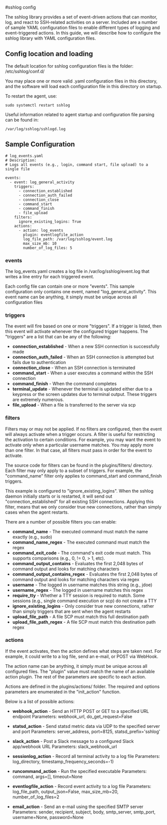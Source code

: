 #sshlog config

The sshlog library provides a set of event-driven actions that can monitor, log, and react to SSH-related activities on a server. Included are a number of sample YAML configuration files to enable different types of logging and event-triggered actions. In this guide, we will describe how to configure the sshlog library with YAML configuration files.

## Config location and loading

The default location for sshlog configuration files is the folder: /etc/sshlog/conf.d/

You may place one or more valid .yaml configuration files in this directory, and the software will load each configuration file in this directory on startup.  

To restart the agent, use:

    sudo systemctl restart sshlog

Useful information related to agent startup and configuration file parsing can be found in:

    /var/log/sshlog/sshlogd.log


## Sample Configuration

	# log_events.yaml
	# Description:
	# Logs all events (e.g., login, command start, file upload) to a single file

	events:
	  - event: log_general_activity
	    triggers:
	      - connection_established
	      - connection_auth_failed
	      - connection_close
	      - command_start
	      - command_finish
	      - file_upload
	    filters:
	      ignore_existing_logins: True
	    actions:
	      - action: log_events
	        plugin: eventlogfile_action
	        log_file_path: /var/log/sshlog/event.log
	        max_size_mb: 10
	        number_of_log_files: 5

### events

The log_events.yaml creates a log file in /var/log/sshlog/event.log that writes a line entry for each triggered event.  

Each config file can contain one or more "events".  This sample configuration only contains one event, named "log_general_activity".  This event name can be anything, it simply must be unique across all configuration files

### triggers

The event will fire based on one or more "triggers".  If a trigger is listed, then this event will activate whenever the configured trigger happens.  The "triggers" are a list that can be any of the following:

  - **connection_established** - When a new SSH connection is successfully made
  - **connection_auth_failed** - When an SSH connection is attempted but fails due to authentication
  - **connection_close** - When an SSH connection is terminated
  - **command_start** - When a user executes a command within the SSH connection
  - **command_finish** - When the command completes
  - **terminal_update** - Whenever the terminal is updated either due to a keypress or the screen updates due to terminal output.  These triggers are extremely numerous.
  - **file_upload** - When a file is transferred to the server via scp


### filters

Filters may or may not be applied.  If no filters are configured, then the event will always activate when a trigger occurs.  A filter is useful for restricting the activation to certain conditions.  For example, you may want the event to activate only when a particular username matches.  You may apply more than one filter.  In that case, all filters must pass in order for the event to activate.

The source code for filters can be found in the plugins/filters/ directory.  Each filter may only apply to a subset of triggers.  For example, the "command_name" filter only applies to command_start and command_finish triggers.

This example is configured to "ignore_existing_logins".  When the sshlog daemon initially starts or is restarted, it will send out "connection_established" for all existing SSH connections.  Applying this filter, means that we only consider true new connections, rather than simply cases when the agent restarts.

There are a number of possible filters you can enable:

  - **command_name** - The executed command must match the name exactly (e.g., sudo)
  - **command_name_regex** - The executed command must match the regex
  - **command_exit_code** - The command's exit code must match.  This supports comparisons (e.g., 0, != 0, > 1, etc).
  - **command_output_contains** - Evaluates the first 2,048 bytes of command output and looks for matching characters
  - **command_output_contains_regex** - Evaluates the first 2,048 bytes of command output and looks for matching characters via regex
  - **username** - The logged in username matches this string (e.g., jdoe)
  - **username_regex** - The logged in username matches this regex
  - **require_tty** - Whether a TTY session is required to match.  Some sessions (e.g., single command execution or scp) do not create a TTY
  - **ignore_existing_logins** - Only consider true new connections, rather than simply triggers that are sent when the agent restarts
  - **upload_file_path** - A file SCP must match this full destination path
  - **upload_file_path_regex** - A file SCP must match this destination path regex

### actions

If the event activates, then the action defines what steps are taken next.  For example, it could write to a log file, send an e-mail, or POST via WebHook.

The action name can be anything, it simply must be unique across all configured files.  The "plugin" value must match the name of an available action plugin.  The rest of the parameters are specific to each action.

Actions are defined in the plugins/actions/ folder.  The required and options parameters are enumerated in the "init_action" function.

Below is a list of possible actions:

  - **webhook_action** - Send an HTTP POST or GET to a specified URL endpoint
    Parameters: webhook_url, do_get_request=False

  - **statsd_action** - Send statsd metric data via UDP to the specified server and port
    Parameters: server_address, port=8125, statsd_prefix='sshlog'

  - **slack_action** - Post a Slack message to a configured Slack app/webhook URL
    Parameters: slack_webhook_url

  - **sessionlog_action** - Record all terminal activity to a log file
    Parameters: log_directory, timestamp_frequency_seconds=-1)

  - **runcommand_action** - Run the specified executable
    Parameters: command, args=[], timeout=None

  - **eventlogfile_action** - Record event activity to a log file
    Parameters: log_file_path, output_json=False, max_size_mb=20, number_of_log_files=2

  - **email_action** - Send an e-mail using the specified SMTP server
    Parameters: sender, recipient, subject, body, smtp_server, smtp_port, username=None, password=None

    